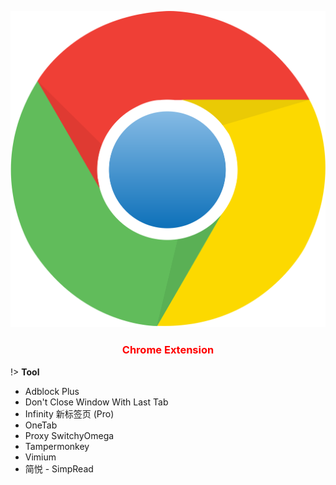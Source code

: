 <center>

![Jdk](../../media/chrome.svg ':size=7%')

### <font color=red>Chrome Extension</font> <!-- {docsify-ignore} -->
</center>

!> **Tool**
- Adblock Plus
- Don't Close Window With Last Tab
- Infinity 新标签页 (Pro)
- OneTab
- Proxy SwitchyOmega
- Tampermonkey
- Vimium
- 简悦 - SimpRead